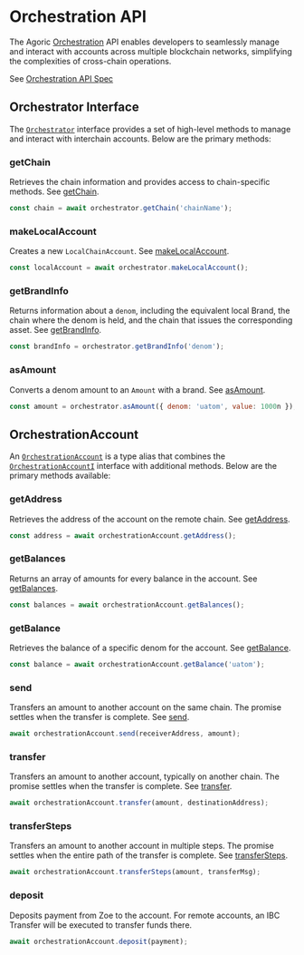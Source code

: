 # Orchestration API

The Agoric [Orchestration](/glossary/#orchestration) API enables developers to seamlessly manage and interact with accounts across multiple blockchain networks, simplifying the complexities of cross-chain operations.

See [Orchestration API Spec](https://agoric-sdk.pages.dev/modules/_agoric_orchestration)

## Orchestrator Interface

The [`Orchestrator`](https://agoric-sdk.pages.dev/interfaces/_agoric_orchestration.Orchestrator) interface provides a set of high-level methods to manage and interact with interchain accounts. Below are the primary methods:

### getChain

Retrieves the chain information and provides access to chain-specific methods. See [getChain](https://agoric-sdk.pages.dev/interfaces/_agoric_orchestration.Orchestrator#getChain).

```javascript
const chain = await orchestrator.getChain('chainName');
```

### makeLocalAccount
Creates a new `LocalChainAccount`. See [makeLocalAccount](https://agoric-sdk.pages.dev/interfaces/_agoric_orchestration.Orchestrator#makeLocalAccount).

```javascript
const localAccount = await orchestrator.makeLocalAccount();
```

### getBrandInfo

Returns information about a `denom`, including the equivalent local Brand, the chain where the denom is held, and the chain that issues the corresponding asset. See [getBrandInfo](https://agoric-sdk.pages.dev/interfaces/_agoric_orchestration.Orchestrator#getBrandInfo).

```javascript
const brandInfo = orchestrator.getBrandInfo('denom');
```

### asAmount

Converts a denom amount to an `Amount` with a brand. See [asAmount](https://agoric-sdk.pages.dev/interfaces/_agoric_orchestration.Orchestrator#asAmount).

```javascript
const amount = orchestrator.asAmount({ denom: 'uatom', value: 1000n });
```

## OrchestrationAccount

An [`OrchestrationAccount`](https://agoric-sdk.pages.dev/types/_agoric_orchestration.OrchestrationAccount) is a type alias that combines the [`OrchestrationAccountI`](https://agoric-sdk.pages.dev/interfaces/_agoric_orchestration.OrchestrationAccountI) interface with additional methods. Below are the primary methods available:

### getAddress

Retrieves the address of the account on the remote chain. See [getAddress](https://agoric-sdk.pages.dev/interfaces/_agoric_orchestration.OrchestrationAccountI#getAddress).

```javascript
const address = await orchestrationAccount.getAddress();
```

### getBalances

Returns an array of amounts for every balance in the account. See [getBalances](https://agoric-sdk.pages.dev/interfaces/_agoric_orchestration.OrchestrationAccountI#getBalances).

```javascript
const balances = await orchestrationAccount.getBalances();
```

### getBalance

Retrieves the balance of a specific denom for the account. See [getBalance](https://agoric-sdk.pages.dev/interfaces/_agoric_orchestration.OrchestrationAccountI#getBalance).

```javascript
const balance = await orchestrationAccount.getBalance('uatom');
```

### send

Transfers an amount to another account on the same chain. The promise settles when the transfer is complete. See [send](https://agoric-sdk.pages.dev/interfaces/_agoric_orchestration.OrchestrationAccountI#send).

```javascript
await orchestrationAccount.send(receiverAddress, amount);
```

### transfer

Transfers an amount to another account, typically on another chain. The promise settles when the transfer is complete. See [transfer](https://agoric-sdk.pages.dev/interfaces/_agoric_orchestration.OrchestrationAccountI#transfer).

```javascript
await orchestrationAccount.transfer(amount, destinationAddress);
```

### transferSteps

Transfers an amount to another account in multiple steps. The promise settles when the entire path of the transfer is complete. See [transferSteps](https://agoric-sdk.pages.dev/interfaces/_agoric_orchestration.OrchestrationAccountI#transferSteps).

```javascript
await orchestrationAccount.transferSteps(amount, transferMsg);
```

### deposit

Deposits payment from Zoe to the account. For remote accounts, an IBC Transfer will be executed to transfer funds there.

```javascript
await orchestrationAccount.deposit(payment);
```
